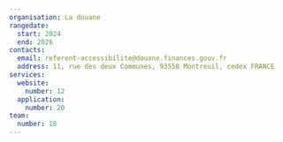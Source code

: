```yaml
---
organisation: La douane
rangedate:
  start: 2024
  end: 2026
contacts:
  email: referent-accessibilite@douane.finances.gouv.fr
  address: 11, rue des deux Communes, 93558 Montreuil, cedex FRANCE
services:
  website:
    number: 12
  application:
    number: 20
team:
  number: 18
---
```

